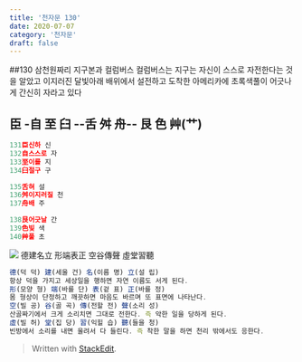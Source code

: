 ```yaml
---
title: '천자문 130'
date: 2020-07-07
category: '천자문'
draft: false
---
```

  ##130 삼천원짜리 지구본과 컬럼버스
  컬럼버스는 지구는 자신이 스스로 자전한다는 것을 알았고
  이지러진 달빛아래 배위에서 설전하고
  도착한 아메리카에 초록색풀이 어긋나게  간신히 자라고 있다
  

## 臣 -自 至 臼 --舌 舛 舟-- 艮 色 艸(艹)

```js
131臣신하 신
132自스스로 자
133至이를 지
134臼절구 구

135舌혀 설
136舛이지러질 천
137舟배 주

138艮어긋날 간
139色빛 색
140艸풀 초
```
![](https://i.ibb.co/f2gc0N9/2020-07-08-10-43-29.png)
德建名立  形端表正
空谷傳聲  虛堂習聽
```js
德(덕 덕) 建(세울 건) 名(이름 명) 立(설 립)
항상 덕을 가지고 세상일을 행하면 자연 이름도 서게 된다.
形(모양 형) 端(바를 단) 表(겉 표) 正(바를 정)
몸 형상이 단정하고 깨끗하면 마음도 바르며 또 표면에 나타난다.
空(빌 공) 谷(골 곡) 傳(전할 전) 聲(소리 성)
산골짜기에서 크게 소리치면 그대로 전한다. 즉 악한 일을 당하게 된다.
虛(빌 허) 堂(집 당) 習(익힐 습) 聽(들을 청)
빈방에서 소리를 내면 울려서 다 들린다. 즉 착한 말을 하면 천리 밖에서도 응한다.
```


> Written with [StackEdit](https://stackedit.io/).
<!--stackedit_data:
eyJoaXN0b3J5IjpbLTE1MjEyOTQwMjQsODc1MDk2NjM3LC0yNj
UxNjAzMjBdfQ==
-->